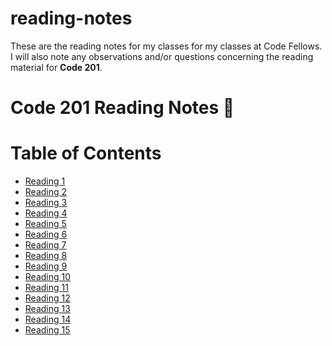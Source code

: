 # reading-notes
These are the reading notes for my classes for my classes at Code Fellows.
I will also note any observations and/or questions concerning the reading material for **Code 201**.

# **Code 201 Reading Notes** 👀

# Table of Contents

- [Reading 1](Reading1.md)
- [Reading 2](Reading2.md)
- [Reading 3](Reading3.md)
- [Reading 4](https://github.com/Rachel-Freeland/reading-notes/blob/gh-pages/Reading4.md)
- [Reading 5](https://github.com/Rachel-Freeland/reading-notes/blob/gh-pages/Reading5.md)
- [Reading 6](https://github.com/Rachel-Freeland/reading-notes/blob/gh-pages/Reading6.md)
- [Reading 7](https://github.com/Rachel-Freeland/reading-notes/blob/gh-pages/Reading7.md)
- [Reading 8](https://github.com/Rachel-Freeland/reading-notes/blob/gh-pages/Reading8.md)
- [Reading 9](https://github.com/Rachel-Freeland/reading-notes/blob/gh-pages/Reading9.md)
- [Reading 10](https://github.com/Rachel-Freeland/reading-notes/blob/gh-pages/Reading10.md)
- [Reading 11](https://github.com/Rachel-Freeland/reading-notes/blob/gh-pages/Reading11.md)
- [Reading 12](https://github.com/Rachel-Freeland/reading-notes/blob/gh-pages/Reading12.md)
- [Reading 13](https://github.com/Rachel-Freeland/reading-notes/blob/gh-pages/Reading13.md)
- [Reading 14](https://github.com/Rachel-Freeland/reading-notes/blob/gh-pages/Reading14.md)
- [Reading 15](https://github.com/Rachel-Freeland/reading-notes/blob/gh-pages/Reading15.md)
